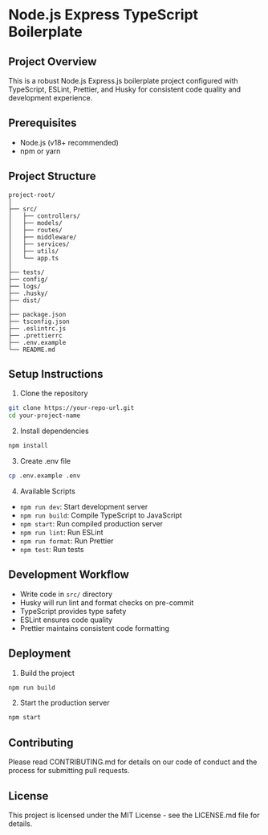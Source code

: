 # Node.js Express TypeScript Boilerplate

## Project Overview

This is a robust Node.js Express.js boilerplate project configured with TypeScript, ESLint, Prettier, and Husky for consistent code quality and development experience.

## Prerequisites

- Node.js (v18+ recommended)
- npm or yarn

## Project Structure

```
project-root/
│
├── src/
│   ├── controllers/
│   ├── models/
│   ├── routes/
│   ├── middleware/
│   ├── services/
│   ├── utils/
│   └── app.ts
│
├── tests/
├── config/
├── logs/
├── .husky/
├── dist/
│
├── package.json
├── tsconfig.json
├── .eslintrc.js
├── .prettierrc
├── .env.example
└── README.md
```

## Setup Instructions

1. Clone the repository

```bash
git clone https://your-repo-url.git
cd your-project-name
```

2. Install dependencies

```bash
npm install
```

3. Create .env file

```bash
cp .env.example .env
```

4. Available Scripts

- `npm run dev`: Start development server
- `npm run build`: Compile TypeScript to JavaScript
- `npm start`: Run compiled production server
- `npm run lint`: Run ESLint
- `npm run format`: Run Prettier
- `npm test`: Run tests

## Development Workflow

- Write code in `src/` directory
- Husky will run lint and format checks on pre-commit
- TypeScript provides type safety
- ESLint ensures code quality
- Prettier maintains consistent code formatting

## Deployment

1. Build the project

```bash
npm run build
```

2. Start the production server

```bash
npm start
```

## Contributing

Please read CONTRIBUTING.md for details on our code of conduct and the process for submitting pull requests.

## License

This project is licensed under the MIT License - see the LICENSE.md file for details.
